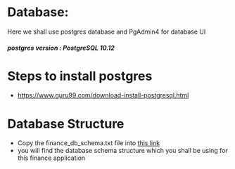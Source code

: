 # Database:
Here we shall use postgres database and PgAdmin4 for database UI 

##### postgres version : PostgreSQL 10.12

# Steps to install postgres
- https://www.guru99.com/download-install-postgresql.html

# Database Structure 
- Copy the finance_db_schema.txt file into [this link](https://dbdiagram.io/d/5e6c83424495b02c3b883afb)
- you will find the database schema structure which you shall be using for this finance application



